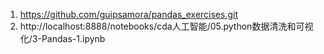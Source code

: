 

1. https://github.com/guipsamora/pandas_exercises.git
2. http://localhost:8888/notebooks/cda人工智能/05.python数据清洗和可视化/3-Pandas-1.ipynb
